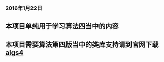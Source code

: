 #
### 2016年1月22日
##  本项目单纯用于学习算法四当中的内容
##  本项目需要算法第四版当中的类库支持请到官网下载[algs4](http://algs4.cs.princeton.edu/home/)